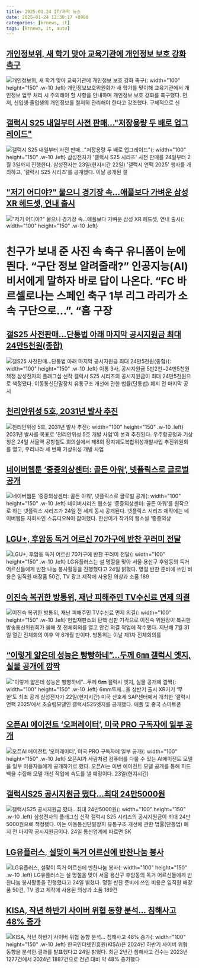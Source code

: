 ```yaml
---
title: 2025.01.24 IT/과학 뉴스
date: 2025-01-24 12:30:17 +0900
categories: [krnews, it]
tags: [krnews, it, auto]
---
```

## [개인정보위, 새 학기 맞아 교육기관에 개인정보 보호 강화 촉구](https://n.news.naver.com/mnews/article/030/0003279190)

![개인정보위, 새 학기 맞아 교육기관에 개인정보 보호 강화 촉구](https://mimgnews.pstatic.net/image/origin/030/2025/01/24/3279190.jpg?type=nf220_150){: width="100" height="150" .w-10 .left}
개인정보보호위원회가 새 학기를 맞이해 교육기관에서 개인정보 업무 처리 시 주의해야 할 사항을 안내하며 개인정보 보호 강화를 촉구했다. 먼저, 신입생·졸업생의 개인정보를 철저히 관리해야 한다고 강조했다. 구체적으로 신

## [갤럭시 S25 내일부터 사전 판매…"저장용량 두 배로 업그레이드"](https://n.news.naver.com/mnews/article/079/0003985097)

![갤럭시 S25 내일부터 사전 판매…"저장용량 두 배로 업그레이드"](https://mimgnews.pstatic.net/image/origin/079/2025/01/23/3985097.jpg?type=nf220_150){: width="100" height="150" .w-10 .left}
삼성전자가 '갤럭시 S25 시리즈' 사전 판매를 24일부터 2월 3일까지 진행한다. 삼성전자는 23일(현지시간 22일) '갤럭시 언팩 2025' 행사를 개최하고, '갤럭시 S25 시리즈'를 공개했다. 이날 공개된 갤

## ["저기 어디야?" 물으니 경기장 속...애플보다 가벼운 삼성 XR 헤드셋, 연내 출시](https://n.news.naver.com/mnews/article/025/0003417045)

!["저기 어디야?" 물으니 경기장 속...애플보다 가벼운 삼성 XR 헤드셋, 연내 출시](https://mimgnews.pstatic.net/image/origin/025/2025/01/24/3417045.jpg?type=nf220_150){: width="100" height="150" .w-10 .left}
# 친구가 보내 준 사진 속 축구 유니폼이 눈에 띈다. “구단 정보 알려줄래?” 인공지능(AI) 비서에게 말하자 바로 답이 나온다. “FC 바르셀로나는 스페인 축구 1부 리그 라리가 소속 구단으로...”. “홈 구장

## [갤S25 사전판매…단통법 아래 마지막 공시지원금 최대 24만5천원(종합)](https://n.news.naver.com/mnews/article/001/0015179198)

![갤S25 사전판매…단통법 아래 마지막 공시지원금 최대 24만5천원(종합)](https://mimgnews.pstatic.net/image/origin/001/2025/01/24/15179198.jpg?type=nf220_150){: width="100" height="150" .w-10 .left}
이통 3사, 공시지원금 5만2천~24만5천원 책정 삼성전자의 플래그십 신작 갤럭시 S25 시리즈의 공시지원금이 최대 24만5천원으로 책정됐다. 이동통신단말장치 유통구조 개선에 관한 법률(단통법) 폐지 전 마지막 공시

## [천리안위성 5호, 2031년 발사 추진](https://n.news.naver.com/mnews/article/277/0005538315)

![천리안위성 5호, 2031년 발사 추진](https://mimgnews.pstatic.net/image/origin/277/2025/01/24/5538315.jpg?type=nf220_150){: width="100" height="150" .w-10 .left}
2031년 발사를 목표로 '천리안위성 5호 개발 사업'이 본격 추진된다. 우주항공청과 기상청은 24일 서울역 공항철도 회의실에서 제8회 정지궤도복합위성개발사업 추진위원회를 열고, 우리나라 세 번째 기상위성 개발 사업

## [네이버웹툰 ‘중증외상센터: 골든 아워’, 넷플릭스로 글로벌 공개](https://n.news.naver.com/mnews/article/014/0005300496)

![네이버웹툰 ‘중증외상센터: 골든 아워’, 넷플릭스로 글로벌 공개](https://mimgnews.pstatic.net/image/origin/014/2025/01/24/5300496.jpg?type=nf220_150){: width="100" height="150" .w-10 .left}
네이버시리즈 웹소설 ‘중증외상센터: 골든 아워’를 원작으로 하는 넷플릭스 시리즈가 24일 전 세계 동시 공개된다. 넷플릭스 시리즈 제작에는 네이버웹툰 자회사인 스튜디오N이 참여했다. 한산이가 작가의 웹소설 ‘중증외상

## [LGU+, 후암동 독거 어르신 70가구에 반찬 꾸러미 전달](https://n.news.naver.com/mnews/article/008/0005145697)

![LGU+, 후암동 독거 어르신 70가구에 반찬 꾸러미 전달](https://mimgnews.pstatic.net/image/origin/008/2025/01/24/5145697.jpg?type=nf220_150){: width="100" height="150" .w-10 .left}
LG유플러스는 설 명절을 맞아 서울 용산구 후암동의 독거 어르신들에게 반찬 나눔 봉사활동을 진행했다고 24일 밝혔다. 명절 반찬 준비에 쓰인 비용은 임직원 애장품 50건, TV 광고 제작에 사용된 의상과 소품 189

## [이진숙 복귀한 방통위, 재난 피해주민 TV수신료 면제 의결](https://n.news.naver.com/mnews/article/011/0004443877)

![이진숙 복귀한 방통위, 재난 피해주민 TV수신료 면제 의결](https://mimgnews.pstatic.net/image/origin/011/2025/01/24/4443877.jpg?type=nf220_150){: width="100" height="150" .w-10 .left}
헌법재판소의 탄핵 심판 기각으로 이진숙 위원장이 복귀한 방송통신위원회가 올해 첫 전체회의를 열고 안건 의결 작업에 착수했다. 지난해 7월 31일 열린 전체회의 이후 약 6개월 만이다. 방통위는 이날 제1차 전체회의를

## [“이렇게 얇은데 성능은 빵빵하네”...두께 6㎜ 갤럭시 엣지, 실물 공개에 깜짝](https://n.news.naver.com/mnews/article/009/0005434259)

![“이렇게 얇은데 성능은 빵빵하네”...두께 6㎜ 갤럭시 엣지, 실물 공개에 깜짝](https://mimgnews.pstatic.net/image/origin/009/2025/01/23/5434259.jpg?type=nf220_150){: width="100" height="150" .w-10 .left}
6mm두께...올 상반기 출시 XR기기 ‘무한’도 최초 공개 삼성전자가 22일(현지시간) 미국 산호세 SAP센터에서 개최한 ‘갤럭시언팩 2025’에서 초슬림모델인 갤럭시S25엣지를 공개했다. 애플 및 중국 스마트폰

## [오픈AI 에이전트 ‘오퍼레이터’, 미국 PRO 구독자에 일부 공개](https://n.news.naver.com/mnews/article/138/0002189942)

![오픈AI 에이전트 ‘오퍼레이터’, 미국 PRO 구독자에 일부 공개](https://mimgnews.pstatic.net/image/origin/138/2025/01/24/2189942.jpg?type=nf220_150){: width="100" height="150" .w-10 .left}
오픈AI가 사람처럼 컴퓨터를 다룰 수 있는 AI에이전트 모델을 일부 이용자들에게 공개하기로 했다. 오픈AI는 이번 에이전트 모델 공개를 통해 피드백을 수집해 모델 개선 작업에 속도를 낼 예정이다. 23일(현지시간)

## [갤럭시S25 공시지원금 떴다…최대 24만5000원](https://n.news.naver.com/mnews/article/277/0005538323)

![갤럭시S25 공시지원금 떴다…최대 24만5000원](https://mimgnews.pstatic.net/image/origin/277/2025/01/24/5538323.jpg?type=nf220_150){: width="100" height="150" .w-10 .left}
삼성전자의 플래그십 신작 갤럭시 S25 시리즈의 공시지원금이 최대 24만5000원으로 책정됐다. 이는 이동통신단말장치 유통구조 개선에 관한 법률(단통법) 폐지 전 마지막 공시지원금이다. 24일 통신업계에 따르면 SK

## [LG유플러스, 설맞이 독거 어르신에 반찬나눔 봉사](https://n.news.naver.com/mnews/article/014/0005300508)

![LG유플러스, 설맞이 독거 어르신에 반찬나눔 봉사](https://mimgnews.pstatic.net/image/origin/014/2025/01/24/5300508.jpg?type=nf220_150){: width="100" height="150" .w-10 .left}
LG유플러스는 설 명절을 맞아 서울 용산구 후암동의 독거 어르신들에게 반찬나눔 봉사활동을 진행했다고 24일 밝혔다. 명절 반찬 준비에 쓰인 비용은 임직원 애장품 50건, TV 광고 제작에 사용된 의상과 소품 189건

## [KISA, 작년 하반기 사이버 위협 동향 분석… 침해사고 48% 증가](https://n.news.naver.com/mnews/article/366/0001049500)

![KISA, 작년 하반기 사이버 위협 동향 분석… 침해사고 48% 증가](https://mimgnews.pstatic.net/image/origin/366/2025/01/24/1049500.jpg?type=nf220_150){: width="100" height="150" .w-10 .left}
한국인터넷진흥원(KISA)은 2024년 하반기 사이버 위협 동향을 분석한 결과를 발표했다고 24일 밝혔다. 최근 2년간 침해사고 건수는 2023년 1277건에서 2024년 1887건으로 전년 대비 약 48% 증가했다

